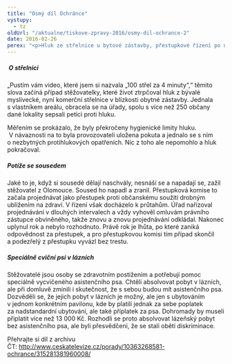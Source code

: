 ```yaml
---
title: "Osmý díl Ochránce"
vystupy:
  - tz
oldUrl: "/aktualne/tiskove-zpravy-2016/osmy-dil-ochrance-2"
date: 2016-02-26
perex: "<p>Hluk ze střelnice u bytové zástavby, přestupkové řízení po napadení sousedem, a diskriminace lidí se zdravotním postižením v lázních – takové případy nabízí 8. díl pořadu Ochránce. Sledovat ho můžete na ČT2 v neděli 28. 2. v 18:15 h, reprízy pak ve čtvrtek v 18:55 h a v pátek ve 13:05 h.</p>"
---
```


<!-- imported from the old website -->

<h5> O střelnici</h5> <p>„Pustím vám video, které jsem si nazvala „100 střel za 4 minuty“,“ těmito slova začíná případ stěžovatelky, které život ztrpčoval hluk z bývalé myslivecké, nyní komerční střelnice v blízkosti obytné zástavby. Jednala s vlastníkem areálu, obracela se na úřady, spolu s více než 250 občany dané lokality sepsali petici proti hluku.</p> <p>Měřením se prokázalo, že byly překročeny hygienické limity hluku.  V návaznosti na to byla provozovateli uložena pokuta a jednalo se s ním o nezbytných protihlukových opatřeních. Nic z toho ale nepomohlo a hluk pokračoval.</p> <h5>Potíže se sousedem</h5> <p>Jaké to je, když si sousedé dělají naschvály, nesnáší se a napadají se, zažil stěžovatel z Olomouce. Soused ho napadl a zranil. Přestupková komise to začala projednávat jako přestupek proti občanskému soužití drobným ublížením na zdraví. V řízení však docházelo k průtahům. Úřad nařizoval projednávání v dlouhých intervalech a vždy vyhověl omluvám právního zástupce obviněného, takže znovu a znovu projednávání odkládal. Nakonec uplynul rok a nebylo rozhodnuto. Právě rok je lhůta, po které zaniká odpovědnost za přestupek, a pro přestupkovou komisi tím případ skončil a podezřelý z přestupku vyvázl bez trestu.</p> <h5>Speciálně cviční psi v lázních</h5><p> Stěžovatelé jsou osoby se zdravotním postižením a potřebují pomoc speciálně vycvičeného asistenčního psa. Chtěli absolvovat pobyt v lázních, ale při domluvě zmínili i skutečnost, že s sebou budou mít asistenčního psa. Dozvěděli se, že jejich pobyt v lázních je možný, ale jen s ubytováním v jednom konkrétním pavilonu, kde by platili jednak za sebe poplatek za nadstandardní ubytování, ale také příplatek za psa. Dohromady by museli připlatit více než 13 000 Kč. Rozhodli se proto absolvovat lázeňský pobyt bez asistenčního psa, ale byli přesvědčeni, že se stali obětí diskriminace. </p><p>Přehrajte si díl z archivu ČT: <a title="Otevření do nového okna" href="http://www.ceskatelevize.cz/porady/10363268581-ochrance/315281381960008/" target="_blank">http://www.ceskatelevize.cz/porady/10363268581-ochrance/315281381960008/</a> </p><p></p>

